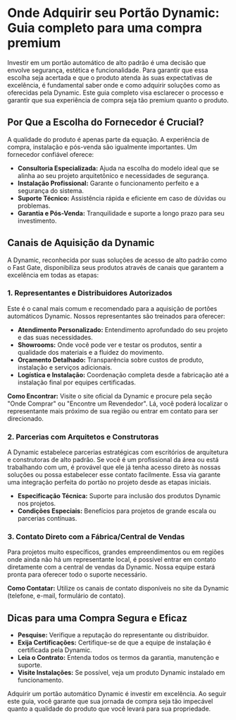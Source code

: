 # Onde Adquirir seu Portão Dynamic: Guia completo para uma compra premium

Investir em um portão automático de alto padrão é uma decisão que envolve segurança, estética e funcionalidade. Para garantir que essa escolha seja acertada e que o produto atenda às suas expectativas de excelência, é fundamental saber onde e como adquirir soluções como as oferecidas pela Dynamic. Este guia completo visa esclarecer o processo e garantir que sua experiência de compra seja tão premium quanto o produto.

## Por Que a Escolha do Fornecedor é Crucial?

A qualidade do produto é apenas parte da equação. A experiência de compra, instalação e pós-venda são igualmente importantes. Um fornecedor confiável oferece:

*   **Consultoria Especializada:** Ajuda na escolha do modelo ideal que se alinha ao seu projeto arquitetônico e necessidades de segurança.
*   **Instalação Profissional:** Garante o funcionamento perfeito e a segurança do sistema.
*   **Suporte Técnico:** Assistência rápida e eficiente em caso de dúvidas ou problemas.
*   **Garantia e Pós-Venda:** Tranquilidade e suporte a longo prazo para seu investimento.

## Canais de Aquisição da Dynamic

A Dynamic, reconhecida por suas soluções de acesso de alto padrão como o Fast Gate, disponibiliza seus produtos através de canais que garantem a excelência em todas as etapas:

### 1. Representantes e Distribuidores Autorizados

Este é o canal mais comum e recomendado para a aquisição de portões automáticos Dynamic. Nossos representantes são treinados para oferecer:

*   **Atendimento Personalizado:** Entendimento aprofundado do seu projeto e das suas necessidades.
*   **Showrooms:** Onde você pode ver e testar os produtos, sentir a qualidade dos materiais e a fluidez do movimento.
*   **Orçamento Detalhado:** Transparência sobre custos de produto, instalação e serviços adicionais.
*   **Logística e Instalação:** Coordenação completa desde a fabricação até a instalação final por equipes certificadas.

**Como Encontrar:** Visite o site oficial da Dynamic e procure pela seção "Onde Comprar" ou "Encontre um Revendedor". Lá, você poderá localizar o representante mais próximo de sua região ou entrar em contato para ser direcionado.

### 2. Parcerias com Arquitetos e Construtoras

A Dynamic estabelece parcerias estratégicas com escritórios de arquitetura e construtoras de alto padrão. Se você é um profissional da área ou está trabalhando com um, é provável que ele já tenha acesso direto às nossas soluções ou possa estabelecer esse contato facilmente. Essa via garante uma integração perfeita do portão no projeto desde as etapas iniciais.

*   **Especificação Técnica:** Suporte para inclusão dos produtos Dynamic nos projetos.
*   **Condições Especiais:** Benefícios para projetos de grande escala ou parcerias contínuas.

### 3. Contato Direto com a Fábrica/Central de Vendas

Para projetos muito específicos, grandes empreendimentos ou em regiões onde ainda não há um representante local, é possível entrar em contato diretamente com a central de vendas da Dynamic. Nossa equipe estará pronta para oferecer todo o suporte necessário.

**Como Contatar:** Utilize os canais de contato disponíveis no site da Dynamic (telefone, e-mail, formulário de contato).

## Dicas para uma Compra Segura e Eficaz

*   **Pesquise:** Verifique a reputação do representante ou distribuidor.
*   **Exija Certificações:** Certifique-se de que a equipe de instalação é certificada pela Dynamic.
*   **Leia o Contrato:** Entenda todos os termos da garantia, manutenção e suporte.
*   **Visite Instalações:** Se possível, veja um produto Dynamic instalado em funcionamento.

Adquirir um portão automático Dynamic é investir em excelência. Ao seguir este guia, você garante que sua jornada de compra seja tão impecável quanto a qualidade do produto que você levará para sua propriedade.
